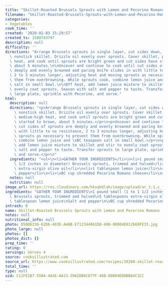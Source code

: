 ```yaml
---
title: "Skillet-Roasted Brussels Sprouts with Lemon and Pecorino Romano"
filename: "Skillet-Roasted-Brussels-Sprouts-with-Lemon-and-Pecorino-Romano"
categories:
- Vegetables
cook_time: ''
created: '2020-02-03 15:29:57'
created_ts: 1580743797
description: null
difficulty: ''
directions: "Arrange Brussels sprouts in single layer, cut sides down, in 12-inch\
  \ nonstick skillet. Drizzle oil evenly over sprouts. Cover skillet, place over medium-high\
  \ heat, and cook until sprouts are bright green and cut sides have started to brown,\
  \ about 5 minutes.\n\nUncover and continue to cook until cut sides of sprouts are\
  \ deeply and evenly browned and paring knife slides in with little to no resistance,\
  \ 2 to 3 minutes longer, adjusting heat and moving sprouts as necessary to prevent\
  \ them from overbrowning. While sprouts cook, combine lemon juice and \xBC teaspoon\
  \ salt in small bowl.\n\nOff heat, add lemon juice mixture to skillet and stir to\
  \ evenly coat sprouts. Season with salt and pepper to taste. Transfer sprouts to\
  \ large plate, sprinkle with Pecorino, and serve."
html:
  description: null
  directions: "<p>Arrange Brussels sprouts in single layer, cut sides down, in 12-inch\
    \ nonstick skillet. Drizzle oil evenly over sprouts. Cover skillet, place over\
    \ medium-high heat, and cook until sprouts are bright green and cut sides have\
    \ started to brown, about 5 minutes.</p>\n<p>Uncover and continue to cook until\
    \ cut sides of sprouts are deeply and evenly browned and paring knife slides in\
    \ with little to no resistance, 2 to 3 minutes longer, adjusting heat and moving\
    \ sprouts as necessary to prevent them from overbrowning. While sprouts cook,\
    \ combine lemon juice and \xBC teaspoon salt in small bowl.</p>\n<p>Off heat,\
    \ add lemon juice mixture to skillet and stir to evenly coat sprouts. Season with\
    \ salt and pepper to taste. Transfer sprouts to large plate, sprinkle with Pecorino,\
    \ and serve.</p>\n"
  ingredients: "<ul>\n<li>GATHER YOUR INGREDIENTS</li>\n<li>1 pound small (1 to 1\
    \ 1/2 inches in diameter) Brussels sprouts, trimmed and halved</li>\n<li>5 tablespoons\
    \ extra-virgin olive oil</li>\n<li>1 tablespoon lemon juice</li>\n<li>Salt and\
    \ pepper</li>\n<li>\xBC cup shredded Pecorino Romano cheese</li>\n</ul>\n"
  notes: null
  nutrition: null
image_url: https://res.cloudinary.com/hksqkdlah/image/upload/ar_1:1,c_fill,dpr_2.0,f_auto,fl_lossy.progressive.strip_profile,g_faces:auto,q_auto:low,w_344/37780_sfs-skillet-roasted-brussels-sprouts-lemon-pecorino-romano-31
ingredients: "GATHER YOUR INGREDIENTS\n1 pound small (1 to 1 1/2 inches in diameter)\
  \ Brussels sprouts, trimmed and halved\n5 tablespoons extra-virgin olive oil\n1\
  \ tablespoon lemon juice\nSalt and pepper\n\xBC cup shredded Pecorino Romano cheese"
intrash: 0
name: Skillet-Roasted Brussels Sprouts with Lemon and Pecorino Romano
notes: null
nutritional_info: null
photo: D58D6336-62D6-403E-A4AB-E712344861D8-408-00004E012660FE33.jpg
photo_large: null
photos: []
photos_dict: {}
prep_time: ''
rating: 0
servings: Serves 4
source: cooksillustrated.com
source_url: https://www.cooksillustrated.com/recipes/10260-skillet-roasted-brussels-sprouts-with-lemon-and-pecorino-romano
total_time: ''
type: null
uid: C11FE1B7-550A-4A36-AA13-59A2DB4C677F-408-00004E00BB64C1CC
---
```

